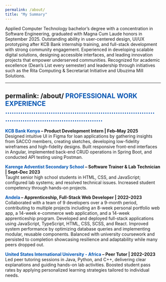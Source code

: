 ```yaml
---
permalink: /about/
title: "My Summary"
---
```

Applied Computer Technology bachelor’s degree with a concentration in Software Engineering, graduated with Magna Cum Laude honors in September 2025. Outstanding ability in user-centered design, UI/UX prototyping after KCB Bank internship training, and full-stack development with strong community engagement. Experienced in developing scalable digital solutions, designing accessible interfaces, and leading innovation projects that empower underserved communities. Recognized for academic excellence (Dean’s List every semester) and leadership through initiatives such as the Rita Computing & Secretariat Initiative and Ubuzima Mill Solutions.

---
permalink: /about/
<span style="color:#0056b3;">PROFESSIONAL WORK EXPERIENCE ……………………………………………………………………………………………………</span>
---

**<span style="color:#0056b3;">KCB Bank Kenya</span> – Product Development Intern | Feb–May 2025**  
Designed intuitive UI in Figma for loan applications by gathering insights from SACCO members, creating sketches, developing low-fidelity wireframes and high-fidelity designs. Built responsive front-end interfaces in Angular, implemented back-end CRUD operations in Spring Boot, and conducted API testing using Postman.

**<span style="color:#0056b3;">Karenge Adventist Secondary School</span> – Software Trainer & Lab Technician | Sept–Dec 2023**  
Taught senior high school students in HTML, CSS, and JavaScript; configured lab systems; and resolved technical issues. Increased student competency through hands-on projects.

**<span style="color:#0056b3;">Andela</span> – Apprenticeship, Full-Stack Web Developer | 2022–2023**  
Collaborated with a team of 9 developers over a 9-month period, contributing to multiple projects including an 8-week personal portfolio web app, a 14-week e-commerce web application, and a 14-week apprenticeship program. Developed and deployed full-stack applications using JavaScript, TypeScript, HTML, CSS, SCSS, and React. Improved system performance by optimizing database queries and implementing modular, reusable components. Balanced with university coursework and persisted to completion showcasing resilience and adaptability while many peers dropped out.

**<span style="color:#0056b3;">United States International University - Africa</span> – Peer Tutor | 2022–2023**  
Led peer tutoring sessions in Java, Python, and C++, delivering clear explanations and guiding hands-on lab activities. Boosted student pass rates by applying personalized learning strategies tailored to individual needs.
